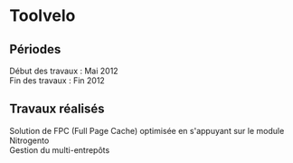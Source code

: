 # Toolvelo

## Périodes
Début des travaux : Mai 2012  
Fin des travaux : Fin 2012

## Travaux réalisés
Solution de FPC (Full Page Cache) optimisée en s'appuyant sur le module Nitrogento  
Gestion du multi-entrepôts  